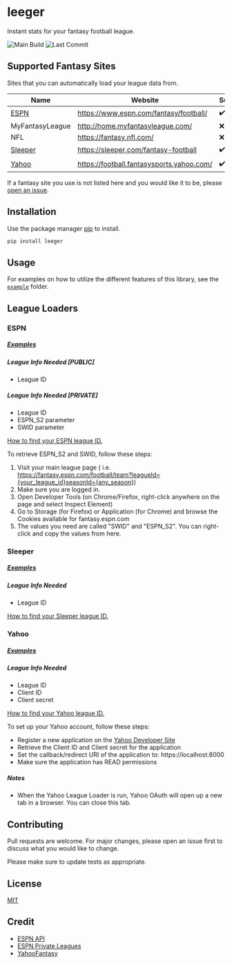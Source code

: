 # leeger

Instant stats for your fantasy football league.

![Main Build](https://github.com/joeyagreco/leeger/actions/workflows/main-build.yml/badge.svg)
![Last Commit](https://img.shields.io/github/last-commit/joeyagreco/leeger)

## Supported Fantasy Sites
Sites that you can automatically load your league data from.

| Name                                                    | Website                                   | Supported          |
|---------------------------------------------------------|-------------------------------------------|--------------------|
| [ESPN](https://github.com/joeyagreco/leeger#espn)       | https://www.espn.com/fantasy/football/    | :heavy_check_mark: |
| MyFantasyLeague                                         | http://home.myfantasyleague.com/          | :x:                |
| NFL                                                     | https://fantasy.nfl.com/                  | :x:                |
| [Sleeper](https://github.com/joeyagreco/leeger#sleeper) | https://sleeper.com/fantasy-football      | :heavy_check_mark: |
| [Yahoo](https://github.com/joeyagreco/leeger#yahoo)     | https://football.fantasysports.yahoo.com/ | :heavy_check_mark: |

If a fantasy site you use is not listed here and you would like it to be,
please [open an issue](https://github.com/joeyagreco/leeger/issues).

## Installation

Use the package manager [pip](https://pip.pypa.io/en/stable/) to install.

```bash
pip install leeger
```

## Usage

For examples on how to utilize the different features of this library, see
the [`example`](https://github.com/joeyagreco/leeger/tree/main/example) folder.

## League Loaders

### ESPN

##### [Examples](https://github.com/joeyagreco/leeger/blob/main/example/league_loader/espnLeagueLoaderExample.py)

##### League Info Needed [PUBLIC]

- League ID

##### League Info Needed [PRIVATE]

- League ID
- ESPN_S2 parameter
- SWID parameter

[How to find your ESPN league ID.](https://support.espn.com/hc/en-us/articles/360045432432-League-ID#h_01F10X0506BC0R0MYNH6VMNZ04)

To retrieve ESPN_S2 and SWID, follow these steps:

1. Visit your main league page (
   i.e. https://fantasy.espn.com/football/team?leagueId={your_league_id}seasonId={any_season})
2. Make sure you are logged in.
3. Open Developer Tools (on Chrome/Firefox, right-click anywhere on the page and select Inspect Element)
4. Go to Storage (for Firefox) or Application (for Chrome) and browse the Cookies available for fantasy.espn.com
5. The values you need are called "SWID" and "ESPN_S2". You can right-click and copy the values from here.

### Sleeper

##### [Examples](https://github.com/joeyagreco/leeger/blob/main/example/league_loader/sleeperLeagueLoaderExample.py)

##### League Info Needed

- League ID

[How to find your Sleeper league ID.](https://support.sleeper.app/en/articles/4121798-how-do-i-find-my-league-id)

### Yahoo

##### [Examples](https://github.com/joeyagreco/leeger/blob/main/example/league_loader/yahooLeagueLoaderExample.py)

##### League Info Needed

- League ID
- Client ID
- Client secret

[How to find your Yahoo league ID.](https://help.yahoo.com/kb/fantasy-football/find-league-group-number-sln8238.html)

To set up your Yahoo account, follow these steps:

- Register a new application on the [Yahoo Developer Site](https://developer.yahoo.com/apps/)
- Retrieve the Client ID and Client secret for the application
- Set the callback/redirect URI of the application to: https://localhost:8000
- Make sure the application has READ permissions

##### Notes

- When the Yahoo League Loader is run, Yahoo OAuth will open up a new tab in a browser. You can close this tab.

## Contributing

Pull requests are welcome. For major changes, please open an issue first to discuss what you would like to change.

Please make sure to update tests as appropriate.

## License

[MIT](https://choosealicense.com/licenses/mit/)

## Credit

- [ESPN API](https://github.com/cwendt94/espn-api)
- [ESPN Private Leagues](https://cran.r-project.org/web/packages/ffscrapr/vignettes/espn_authentication.html)
- [YahooFantasy](https://github.com/mattdodge/yahoofantasy)